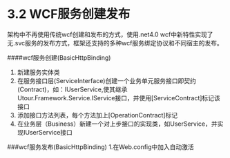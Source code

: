 # 3.2 WCF服务创建发布
 
 架构中不再使用传统wcf创建和发布的方式，使用.net4.0 wcf中新特性实现了无.svc服务的发布方式，框架还支持的多种wcf服务绑定协议和不同宿主的发布。
 
 ####wcf服务创建(BasicHttpBinding)
 
 1. 新建服务实体类
 2. 在服务接口层(ServiceInterface)创建一个业务单元服务接口即契约(Contract)，如：IUserService,使其继承Utour.Framework.Service.IService接口，并使用[ServiceContract]标记该接口
 3. 添加接口方法列表，每个方法加上[OperationContract]标记
 4. 在业务层（Business）新建一个对上步接口的实现类，如UserService，并实现IUserService接口

###wcf服务发布(BasicHttpBinding)
1.在Web.config中加入自动激活